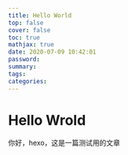 ```yaml
---
title: Hello World
top: false
cover: false
toc: true
mathjax: true
date: 2020-07-09 10:42:01
password:
summary:
tags:
categories:
---
```


# Hello Wrold

你好，hexo，这是一篇测试用的文章